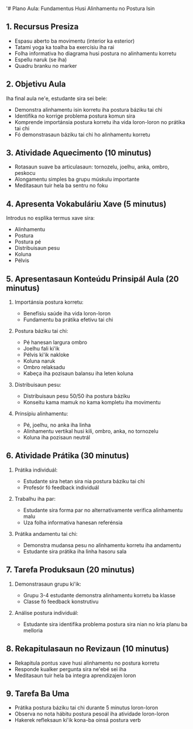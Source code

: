 '# Plano Aula: Fundamentus Husi Alinhamentu no Postura Isin

## 1. Recursus Presiza

- Espasu aberto ba movimentu (interior ka esterior)
- Tatami yoga ka toalha ba exercísiu iha rai
- Folha informativa ho diagrama husi postura no alinhamentu korretu
- Espellu naruk (se iha)
- Quadru branku no marker

## 2. Objetivu Aula

Iha final aula ne'e, estudante sira sei bele:
- Demonstra alinhamentu isin korretu iha postura báziku tai chi
- Identifika no korrige problema postura komun sira
- Komprende importánsia postura korretu iha vida loron-loron no prátika tai chi
- Fó demonstrasaun báziku tai chi ho alinhamentu korretu

## 3. Atividade Aquecimento (10 minutus)

- Rotasaun suave ba articulasaun: tornozelu, joelhu, anka, ombro, peskocu
- Alongamentu simples ba grupu múskulu importante
- Meditasaun tuir hela ba sentru no foku

## 4. Apresenta Vokabuláriu Xave (5 minutus)

Introdus no esplika termus xave sira:
- Alinhamentu
- Postura
- Postura pé
- Distribuisaun pesu
- Koluna
- Pélvis

## 5. Apresentasaun Konteúdu Prinsipál Aula (20 minutus)

1. Importánsia postura korretu:
   - Benefísiu saúde iha vida loron-loron
   - Fundamentu ba prátika efetivu tai chi

2. Postura báziku tai chi:
   - Pé hanesan largura ombro
   - Joelhu fali ki'ik
   - Pélvis ki'ik nakloke
   - Koluna naruk
   - Ombro relaksadu
   - Kabeça iha pozisaun balansu iha leten koluna

3. Distribuisaun pesu:
   - Distribuisaun pesu 50/50 iha postura báziku
   - Konseitu kama mamuk no kama kompletu iha movimentu

4. Prinsípiu alinhamentu:
   - Pé, joelhu, no anka iha linha
   - Alinhamentu vertikal husi kili, ombro, anka, no tornozelu
   - Koluna iha pozisaun neutrál

## 6. Atividade Prátika (30 minutus)

1. Prátika individuál:
   - Estudante sira hetan sira nia postura báziku tai chi
   - Profesór fó feedback individuál

2. Trabalhu iha par:
   - Estudante sira forma par no alternativamente verifica alinhamentu malu
   - Uza folha informativa hanesan referénsia

3. Prátika andamentu tai chi:
   - Demonstra mudansa pesu no alinhamentu korretu iha andamentu
   - Estudante sira prátika iha linha hasoru sala

## 7. Tarefa Produksaun (20 minutus)

1. Demonstrasaun grupu ki'ik:
   - Grupu 3-4 estudante demonstra alinhamentu korretu ba klasse
   - Classe fó feedback konstrutivu

2. Análise postura individuál:
   - Estudante sira identifika problema postura sira nian no kria planu ba melloria

## 8. Rekapitulasaun no Revizaun (10 minutus)

- Rekapitula pontus xave husi alinhamentu no postura korretu
- Responde kualker pergunta sira ne'ebé sei iha
- Meditasaun tuir hela ba integra aprendizajen loron

## 9. Tarefa Ba Uma

- Prátika postura báziku tai chi durante 5 minutus loron-loron
- Observa no nota hábitu postura pesoál iha atividade loron-loron
- Hakerek refleksaun ki'ik kona-ba oinsá postura verb